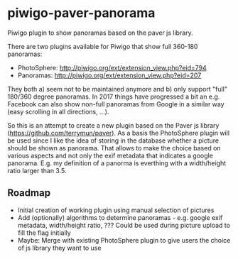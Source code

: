 # piwigo-paver-panorama
Piwigo plugin to show panoramas based on the paver js library.

There are two plugins available for Piwigo that show full 360-180 panoramas:

* PhotoSphere: http://piwigo.org/ext/extension_view.php?eid=794
* Panoramas: http://piwigo.org/ext/extension_view.php?eid=207

They both a) seem not to be maintained anymore and b) only support "full" 180/360 degree panoramas. In 2017 things have progressed a bit an e.g. Facebook can also show non-full panoramas from Google in a similar way (easy scrolling in all directions, ...).

So this is an attempt to create a new plugin based on the Paver js library (https://github.com/terrymun/paver). As a basis the PhotoSphere plugin will be used since I like the idea of storing in the database whether a picture should be shown as panorama. That allows to make the choice based on various aspects and not only the exif metadata that indicates a google panorama. E.g. my definition of a panorma is everthing with a width/height ratio larger than 3.5.

## Roadmap

- Initial creation of working plugin using manual selection of pictures
- Add (optionally) algorithms to determine panoramas - e.g. google exif metadata, width/height ratio, ??? Could be used during picture upload to fill the flag initially
- Maybe: Merge with existing PhotoSphere plugin to give users the choice of js library they want to use
